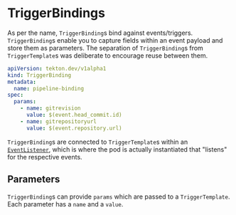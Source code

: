 # TriggerBindings
As per the name, `TriggerBinding`s bind against events/triggers.
`TriggerBinding`s enable you to capture fields within an event payload and store
them as parameters. The separation of `TriggerBinding`s from `TriggerTemplate`s
was deliberate to encourage reuse between them.

<!-- FILE: examples/triggerbindings/triggerbinding.yaml -->
```YAML
apiVersion: tekton.dev/v1alpha1
kind: TriggerBinding
metadata:
  name: pipeline-binding
spec:
  params:
    - name: gitrevision
      value: $(event.head_commit.id)
    - name: gitrepositoryurl
      value: $(event.repository.url)
```

`TriggerBinding`s are connected to `TriggerTemplate`s within an [`EventListener`](eventlisteners.md), which is where the pod is actually instantiated that "listens" for the respective events.

## Parameters
`TriggerBinding`s can provide `params` which are passed to a
`TriggerTemplate`. Each parameter has a `name` and a `value`.
